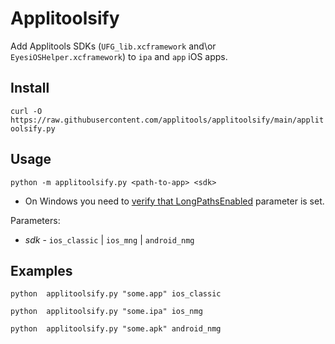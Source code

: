# Applitoolsify
Add Applitools SDKs (`UFG_lib.xcframework` and\or `EyesiOSHelper.xcframework`) to `ipa` and `app` iOS apps.

## Install
`curl -O https://raw.githubusercontent.com/applitools/applitoolsify/main/applitoolsify.py`

## Usage
`python -m applitoolsify.py <path-to-app> <sdk> `

* On Windows you need to [verify that LongPathsEnabled](https://docs.microsoft.com/en-us/windows/win32/fileio/maximum-file-path-limitation?tabs=powershell) parameter is set.

Parameters:
* _sdk_ - `ios_classic` | `ios_mng` | `android_nmg`

## Examples

`python  applitoolsify.py "some.app" ios_classic`

`python  applitoolsify.py "some.ipa" ios_nmg`

`python  applitoolsify.py "some.apk" android_nmg`
